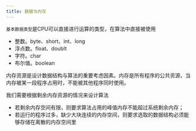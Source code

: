```yaml
---
title: 数据与内存
---
```


`基本数据类型`是CPU可以直接进行运算的类型，在算法中直接被使用

- 整数。byte、short、int、long
- 浮点数。float、doublt
- 字符。char
- 布尔值。boolean

内存资源是设计数据结构与算法的重要考虑因素。内存是所有程序的公共资源，当内存被某一段程序占用时，不能被其他程序同时使用。

我们需要根据剩余内存资源的情况来设计算法

- 若剩余内存空间有限，则要求算法占用的峰值内存不能超过系统剩余内存；
- 若运行的程序过多，缺少大块连续的内存空间，则要求选取的数据结构必须能够存储在离散的内存空间里
